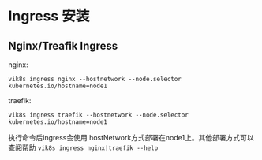 # Ingress 安装

## Nginx/Treafik Ingress 

nginx:
```shell script
vik8s ingress nginx --hostnetwork --node.selector kubernetes.io/hostname=node1
``` 
traefik:
```shell script
vik8s ingress traefik --hostnetwork --node.selector kubernetes.io/hostname=node1
``` 
执行命令后ingress会使用 hostNetwork方式部署在node1上。其他部署方式可以查阅帮助 `vik8s ingress nginx|traefik --help`

